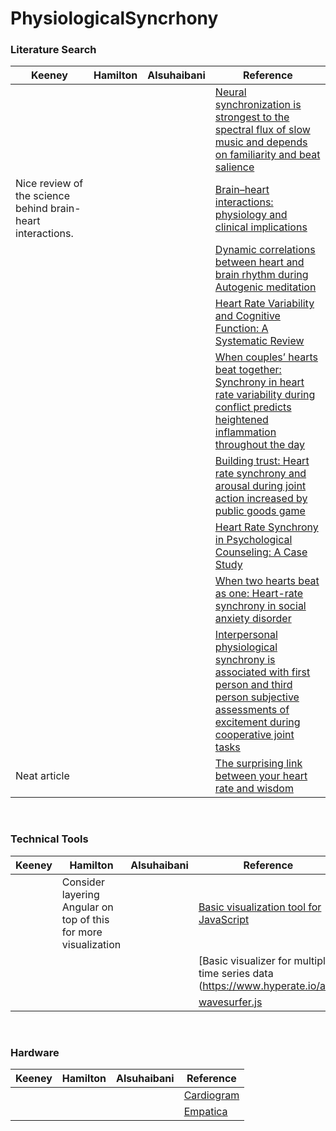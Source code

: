 # PhysiologicalSyncrhony

### Literature Search

| Keeney | Hamilton | Alsuhaibani | Reference |
|--------|---------|-----------|-------|
|||| [Neural synchronization is strongest to the spectral flux of slow music and depends on familiarity and beat salience](https://elifesciences.org/articles/75515) |
| Nice review of the science behind brain-heart interactions. |||[Brain–heart interactions: physiology and clinical implications](https://royalsocietypublishing.org/doi/10.1098/rsta.2015.0181) |
|||| [Dynamic correlations between heart and brain rhythm during Autogenic meditation](https://www.ncbi.nlm.nih.gov/pmc/articles/PMC3728977/) |
|||| [Heart Rate Variability and Cognitive Function: A Systematic Review](https://www.frontiersin.org/articles/10.3389/fnins.2019.00710/full) |
|||| [When couples’ hearts beat together: Synchrony in heart rate variability during conflict predicts heightened inflammation throughout the day](http://pni.osumc.edu/KG%20Publications%20(pdf)/267.pdf) |
|||| [Building trust: Heart rate synchrony and arousal during joint action increased by public goods game  ](https://www.clinicalkey.com/#!/content/playContent/1-s2.0-S0031938415003273?returnurl=https:%2F%2Flinkinghub.elsevier.com%2Fretrieve%2Fpii%2FS0031938415003273%3Fshowall%3Dtrue&referrer=) |
|||| [Heart Rate Synchrony in Psychological Counseling: A Case Study](https://file.scirp.org/pdf/PSYCH_2018072414225275.pdf) |
|||| [When two hearts beat as one: Heart-rate synchrony in social anxiety disorder](https://pubmed.ncbi.nlm.nih.gov/33930610/) |
|||| [Interpersonal physiological synchrony is associated with first person and third person subjective assessments of excitement during cooperative joint tasks](https://www.nature.com/articles/s41598-021-91831-x) |
| Neat article |||[The surprising link between your heart rate and wisdom](https://www.weforum.org/agenda/2016/04/does-your-heart-rate-affect-the-way-you-think/) |

<br>

### Technical Tools

| Keeney | Hamilton | Alsuhaibani | Reference |
|--------|---------|-----------|-------|
||Consider layering Angular on top of this for more visualization || [Basic visualization tool for JavaScript](http://smoothiecharts.org/tutorial.html) |
|||| [Basic visualizer for multiple time series data (https://www.hyperate.io/api) |
|||| [wavesurfer.js](https://wavesurfer-js.org/) |

<br>

### Hardware

| Keeney | Hamilton | Alsuhaibani | Reference |
|--------|---------|-----------|-------|
|||| [Cardiogram](https://cardiogram.com/science/) |
|||| [Empatica](https://www.empatica.com/en-eu/research/e4/) |

<br>

